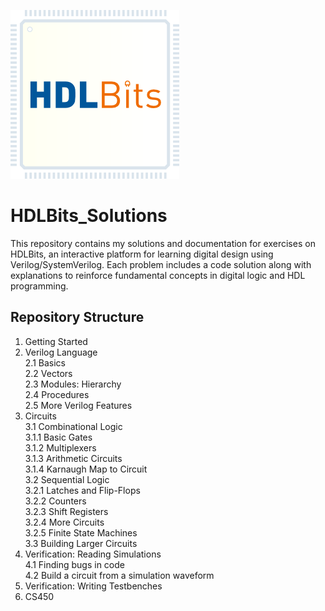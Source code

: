 ![](https://github.com/prabalraj18/HDLBits_Solutions/blob/main/logo270.png)

# HDLBits_Solutions
This repository contains my solutions and documentation for exercises on HDLBits, an interactive platform for learning digital design using Verilog/SystemVerilog. Each problem includes a code solution along with explanations to reinforce fundamental concepts in digital logic and HDL programming.

## Repository Structure

1. Getting Started  
2. Verilog Language  
   2.1 Basics  
   2.2 Vectors  
   2.3 Modules: Hierarchy  
   2.4 Procedures  
   2.5 More Verilog Features  
3. Circuits  
   3.1 Combinational Logic  
      3.1.1 Basic Gates  
      3.1.2 Multiplexers  
      3.1.3 Arithmetic Circuits  
      3.1.4 Karnaugh Map to Circuit  
   3.2 Sequential Logic  
      3.2.1 Latches and Flip-Flops  
      3.2.2 Counters  
      3.2.3 Shift Registers  
      3.2.4 More Circuits  
      3.2.5 Finite State Machines  
   3.3 Building Larger Circuits  
4. Verification: Reading Simulations  
   4.1 Finding bugs in code  
   4.2 Build a circuit from a simulation waveform  
5. Verification: Writing Testbenches  
6. CS450  
